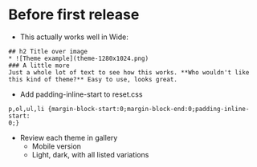# Before first release

* This actually works well in Wide:
```
## h2 Title over image
* ![Theme example](theme-1280x1024.png)
### A little more
Just a whole lot of text to see how this works. **Who wouldn't like this kind of theme?** Easy to use, looks great.
```
* Add padding-inline-start to reset.css
```
p,ol,ul,li {margin-block-start:0;margin-block-end:0;padding-inline-start:
0;} 
```

* Review each theme in gallery
  - Mobile version
  - Light, dark, with all listed variations 

